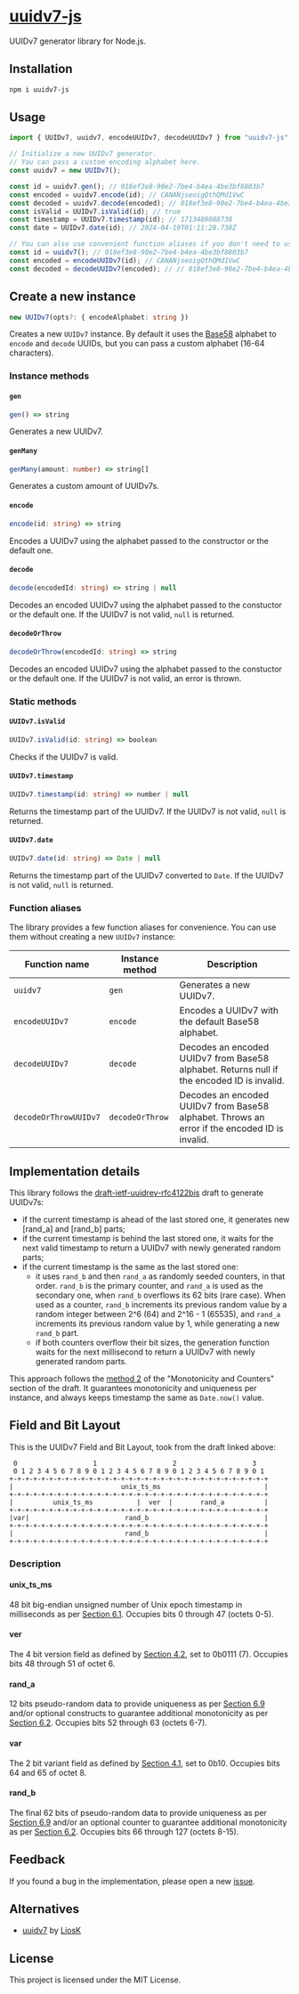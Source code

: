 # [uuidv7-js](https://github.com/TheEdoRan/uuidv7-js)

UUIDv7 generator library for Node.js.

## Installation

```sh
npm i uuidv7-js
```

## Usage

```typescript
import { UUIDv7, uuidv7, encodeUUIDv7, decodeUUIDv7 } from "uuidv7-js";

// Initialize a new UUIDv7 generator.
// You can pass a custom encoding alphabet here.
const uuidv7 = new UUIDv7();

const id = uuidv7.gen(); // 018ef3e8-90e2-7be4-b4ea-4be3bf8803b7
const encoded = uuidv7.encode(id); // CANANjseoigQthQMd1VwC
const decoded = uuidv7.decode(encoded); // 018ef3e8-90e2-7be4-b4ea-4be3bf8803b7
const isValid = UUIDv7.isValid(id); // true
const timestamp = UUIDv7.timestamp(id); // 1713489088738
const date = UUIDv7.date(id); // 2024-04-19T01:11:28.738Z

// You can also use convenient function aliases if you don't need to use a custom alphabet.
const id = uuidv7(); // 018ef3e8-90e2-7be4-b4ea-4be3bf8803b7
const encoded = encodeUUIDv7(id); // CANANjseoigQthQMd1VwC
const decoded = decodeUUIDv7(encoded); // // 018ef3e8-90e2-7be4-b4ea-4be3bf8803b7
```

## Create a new instance

```typescript
new UUIDv7(opts?: { encodeAlphabet: string })
```

Creates a new `UUIDv7` instance. By default it uses the [Base58](https://www.cs.utexas.edu/users/moore/acl2/manuals/current/manual/index-seo.php/BITCOIN_____A2BASE58-CHARACTERS_A2) alphabet to `encode` and `decode` UUIDs, but you can pass a custom alphabet (16-64 characters).

### Instance methods

#### `gen`

```typescript
gen() => string
```

Generates a new UUIDv7.

#### `genMany`

```typescript
genMany(amount: number) => string[]
```

Generates a custom amount of UUIDv7s.

#### `encode`

```typescript
encode(id: string) => string
```

Encodes a UUIDv7 using the alphabet passed to the constructor or the default one.

#### `decode`

```typescript
decode(encodedId: string) => string | null
```

Decodes an encoded UUIDv7 using the alphabet passed to the constuctor or the default one. If the UUIDv7 is not valid, `null` is returned.

#### `decodeOrThrow`

```typescript
decodeOrThrow(encodedId: string) => string
```

Decodes an encoded UUIDv7 using the alphabet passed to the constuctor or the default one. If the UUIDv7 is not valid, an error is thrown.

### Static methods

#### `UUIDv7.isValid`

```typescript
UUIDv7.isValid(id: string) => boolean
```

Checks if the UUIDv7 is valid.

#### `UUIDv7.timestamp`

```typescript
UUIDv7.timestamp(id: string) => number | null
```

Returns the timestamp part of the UUIDv7. If the UUIDv7 is not valid, `null` is returned.

#### `UUIDv7.date`

```typescript
UUIDv7.date(id: string) => Date | null
```

Returns the timestamp part of the UUIDv7 converted to `Date`. If the UUIDv7 is not valid, `null` is returned.

### Function aliases

The library provides a few function aliases for convenience. You can use them without creating a new `UUIDv7` instance:

| Function name         | Instance method | Description                                                                                   |
| --------------------- | --------------- | --------------------------------------------------------------------------------------------- |
| `uuidv7`              | `gen`           | Generates a new UUIDv7.                                                                       |
| `encodeUUIDv7`        | `encode`        | Encodes a UUIDv7 with the default Base58 alphabet.                                            |
| `decodeUUIDv7`        | `decode`        | Decodes an encoded UUIDv7 from Base58 alphabet. Returns null if the encoded ID is invalid.    |
| `decodeOrThrowUUIDv7` | `decodeOrThrow` | Decodes an encoded UUIDv7 from Base58 alphabet. Throws an error if the encoded ID is invalid. |

## Implementation details

This library follows the [draft-ietf-uuidrev-rfc4122bis](https://datatracker.ietf.org/doc/html/draft-ietf-uuidrev-rfc4122bis#name-uuid-version-7) draft to generate UUIDv7s:

- if the current timestamp is ahead of the last stored one, it generates new [rand_a] and [rand_b] parts;
- if the current timestamp is behind the last stored one, it waits for the next valid timestamp to return a UUIDv7 with newly generated random parts;
- if the current timestamp is the same as the last stored one:
  - it uses `rand_b` and then `rand_a` as randomly seeded counters, in that order. `rand_b` is the primary counter, and `rand_a` is used as the secondary one, when `rand_b` overflows its 62 bits (rare case). When used as a counter, `rand_b` increments its previous random value by a random integer between 2^6 (64) and 2^16 - 1 (65535), and `rand_a` increments its previous random value by 1, while generating a new `rand_b` part.
  - if both counters overflow their bit sizes, the generation function waits for the next millisecond to return a UUIDv7 with newly generated random parts.

This approach follows the [method 2](https://datatracker.ietf.org/doc/html/draft-ietf-uuidrev-rfc4122bis#monotonicity_counters) of the "Monotonicity and Counters" section of the draft. It guarantees monotonicity and uniqueness per instance, and always keeps timestamp the same as `Date.now()` value.

## Field and Bit Layout

This is the UUIDv7 Field and Bit Layout, took from the draft linked above:

```
 0                   1                   2                   3
 0 1 2 3 4 5 6 7 8 9 0 1 2 3 4 5 6 7 8 9 0 1 2 3 4 5 6 7 8 9 0 1
+-+-+-+-+-+-+-+-+-+-+-+-+-+-+-+-+-+-+-+-+-+-+-+-+-+-+-+-+-+-+-+-+
|                           unix_ts_ms                          |
+-+-+-+-+-+-+-+-+-+-+-+-+-+-+-+-+-+-+-+-+-+-+-+-+-+-+-+-+-+-+-+-+
|          unix_ts_ms           |  ver  |       rand_a          |
+-+-+-+-+-+-+-+-+-+-+-+-+-+-+-+-+-+-+-+-+-+-+-+-+-+-+-+-+-+-+-+-+
|var|                        rand_b                             |
+-+-+-+-+-+-+-+-+-+-+-+-+-+-+-+-+-+-+-+-+-+-+-+-+-+-+-+-+-+-+-+-+
|                            rand_b                             |
+-+-+-+-+-+-+-+-+-+-+-+-+-+-+-+-+-+-+-+-+-+-+-+-+-+-+-+-+-+-+-+-+
```

### Description

#### unix_ts_ms

48 bit big-endian unsigned number of Unix epoch timestamp in milliseconds as per [Section 6.1](https://datatracker.ietf.org/doc/html/draft-ietf-uuidrev-rfc4122bis#timestamp_considerations). Occupies bits 0 through 47 (octets 0-5).

#### ver

The 4 bit version field as defined by [Section 4.2](https://datatracker.ietf.org/doc/html/draft-ietf-uuidrev-rfc4122bis#version_field), set to 0b0111 (7). Occupies bits 48 through 51 of octet 6.

#### rand_a

12 bits pseudo-random data to provide uniqueness as per [Section 6.9](https://datatracker.ietf.org/doc/html/draft-ietf-uuidrev-rfc4122bis#unguessability) and/or optional constructs to guarantee additional monotonicity as per [Section 6.2](https://datatracker.ietf.org/doc/html/draft-ietf-uuidrev-rfc4122bis#monotonicity_counters). Occupies bits 52 through 63 (octets 6-7).

#### var

The 2 bit variant field as defined by [Section 4.1](https://datatracker.ietf.org/doc/html/draft-ietf-uuidrev-rfc4122bis#variant_field), set to 0b10. Occupies bits 64 and 65 of octet 8.

#### rand_b

The final 62 bits of pseudo-random data to provide uniqueness as per [Section 6.9](https://datatracker.ietf.org/doc/html/draft-ietf-uuidrev-rfc4122bis#unguessability) and/or an optional counter to guarantee additional monotonicity as per [Section 6.2](https://datatracker.ietf.org/doc/html/draft-ietf-uuidrev-rfc4122bis#monotonicity_counters). Occupies bits 66 through 127 (octets 8-15).

## Feedback

If you found a bug in the implementation, please open a new [issue](https://github.com/TheEdoRan/uuidv7/issues/new).

## Alternatives

- [uuidv7](https://www.npmjs.com/package/uuidv7) by [LiosK](https://github.com/LiosK)

## License

This project is licensed under the MIT License.
